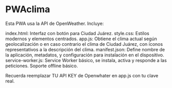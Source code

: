 # PWAclima

Esta PWA usa la API de OpenWeather. Incluye:

index.html: Interfaz con botón para Ciudad Juárez.
style.css: Estilos modernos y elementos centrados.
app.js: Obtiene el clima actual según geolocalización o en caso contrario el clima de Ciudad Juárez, con íconos representativos a la descripción del clima.
manifest.json: Define nombre de la aplicación, metadatos, y configuración para instalación en el dispositivo.
service-worker.js: Service Worker básico, se instala, activa y responde a las peticiones. Soporte offline básico.

Recuerda reemplazar TU API KEY de Openwhater en app.js con tu clave real.
